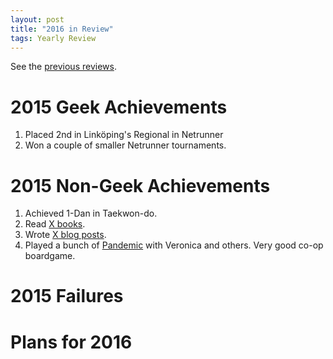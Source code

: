 ```yaml
---
layout: post
title: "2016 in Review"
tags: Yearly Review
---
```


See the [previous reviews][].

2015 Geek Achievements
======================
1. Placed 2nd in Linköping's Regional in Netrunner
1. Won a couple of smaller Netrunner tournaments.

2015 Non-Geek Achievements
===========================
1. Achieved 1-Dan in Taekwon-do.
1. Read [X books][books read].
1. Wrote [X blog posts][blog posts].
1. Played a bunch of [Pandemic][] with Veronica and others. Very good co-op boardgame.

2015 Failures
==============

Plans for 2016
===============

[Pandemic]: https://boardgamegeek.com/boardgame/30549/pandemic "Pandemic"
[previous reviews]: </blog/tags/Yearly Review/> "Yearly reviews"
[books read]: # "2016 Read Books"
[blog posts]: /archive "My archive"

